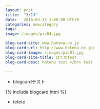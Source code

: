 ```yaml
---
layout: post
title:  "3/13"
date:   2016-03-13 1:00:00 UTC+9
categories: newcategory
tags:
image: /images/pic04.jpg

blog-card-site: www.hatena.ne.jp
blog-card-url: http://www.hatena.ne.jp/
blog-card-image: /images/pic01.jpg
blog-card-site-title: はてなtest
blog-card-desc: hatena test </br> test

---
```



- blogcardテスト

{% include blogcard.html %}

- tetete
